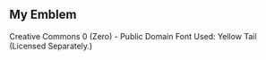 ## My Emblem

Creative Commons 0 (Zero) - Public Domain
Font Used: Yellow Tail (Licensed Separately.)
